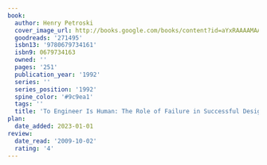 ```yaml
---
book:
  author: Henry Petroski
  cover_image_url: http://books.google.com/books/content?id=aYxRAAAAMAAJ&printsec=frontcover&img=1&zoom=1&source=gbs_api
  goodreads: '271495'
  isbn13: '9780679734161'
  isbn9: 0679734163
  owned: ''
  pages: '251'
  publication_year: '1992'
  series: ''
  series_position: '1992'
  spine_color: '#9c9ea1'
  tags: ''
  title: 'To Engineer Is Human: The Role of Failure in Successful Design'
plan:
  date_added: 2023-01-01
review:
  date_read: '2009-10-02'
  rating: '4'
---
```

